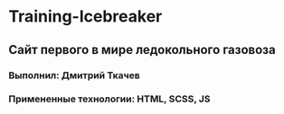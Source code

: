 # Training-Icebreaker

## Сайт первого в мире ледокольного газовоза

### Выполнил: Дмитрий Ткачев
### Примененные технологии: HTML, SCSS, JS
